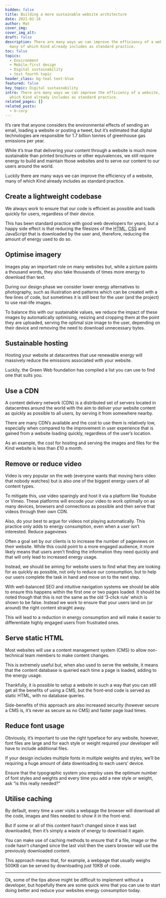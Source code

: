 ```yaml
---
hidden: false
title: Building a more sustainable website architecture
date: 2021-02-16
author: Mat
cover_img:
cover_img_alt:
draft: false
description: There are many ways we can improve the efficiency of a website,
  many of which Kind already includes as standard practice.
toc: false
topics:
  - Environment
  - Mobile-first design
  - Digital sustainability
  - test fourth topic
header_class: bg-teal text-blue
featured: false
key_topic: Digital sustainability
intro: There are many ways we can improve the efficiency of a website, many of
  which Kind already includes as standard practice.
related_pages: []
related_posts:
  - b-corp
---
```


It’s rare that anyone considers the environmental effects of sending an email, loading a website or posting a tweet, but it’s estimated that digital technologies are responsible for 1.7 billion tonnes of greenhouse gas emissions per year.

While it’s true that delivering your content through a website is much more sustainable than printed brochures or other equivalences, we still require energy to build and maintain those websites and to serve our content to our users around the world.

Luckily there are many ways we can improve the efficiency of a website, many of which Kind already includes as standard practice.

## Create a lightweight codebase

We always work to ensure that our code is efficient as possible and loads quickly for users, regardless of their device.

This has been standard practice with good web developers for years, but a happy side effect is that reducing the filesizes of the <abbr class="smcp" title="Hyper Text Markup Language">HTML</abbr>, <abbr class="smcp" title="Cascading Style Sheets">CSS</abbr> and JavaScript that is downloaded by the user and, therefore, reducing the amount of energy used to do so.

## Optimise imagery

Images play an important role on many websites but, while a picture paints a thousand words, they also take thousands of times more energy to download than text.

During our design phase we consider lower energy alternatives to photography, such as illustration and patterns which can be created with a few lines of code, but sometimes it is still best for the user (and the project) to use real-life images.

To balance this with our sustainable values, we reduce the impact of these images by automatically optimising, resizing and cropping them at the point they are uploaded, serving the optimal size image to the user, depending on their device and removing the need to download unnecessary bytes.

## Sustainable hosting

Hosting your website at datacentres that use renewable energy will massively reduce the emissions associated with your website.

Luckily, the Green Web foundation has compiled a list you can use to find one that suits you.

## Use a CDN

A content delivery network (<span class="smcp">CDN</span>) is a distributed set of servers located in datacentres around the world with the aim to deliver your website content as quickly as possible to all users, by serving it from somewhere nearby.

There are many <span class="smcp">CDN</span>’s available and the cost to use them is relatively low, especially when compared to the improvement in user experience that is gained from a website loading quickly, regardless of the user’s location.

As an example, the cost for hosting and serving the images and files for the Kind website is less than £10 a month.

## Remove or reduce video

Video is very popular on the web (everyone wants that moving hero video that nobody watches) but is also one of the biggest energy users of all content types.

To mitigate this, use video sparingly and host it via a platform like Youtube or Vimeo. These platforms will encode your video to work optimally on as many devices, browsers and connections as possible and then serve that videos through their own CDN.

Also, do your best to argue for videos not playing automatically. This practice only adds to energy consumption, even when a user isn’t interested.
Reduce pageviews

Often a goal set by our clients is to increase the number of pageviews on their website. While this could point to a more engaged audience, it more likely means that users aren’t finding the information they need quickly and that will only lead to increased energy usage.

Instead, we should be aiming for website users to find what they are looking for as quickly as possible, not only to reduce our consumption, but to help our users complete the task in hand and move on to the next step.

With well-balanced SEO and intuitive navigation systems we should be able to ensure this happens within the first one or two pages loaded. It should be noted though that this is not the same as the old ​‘3‑click rule’ which is shown to be false. Instead we work to ensure that your users land on (or around) the right content straight away.

This will lead to a reduction in energy consumption and will make it easier to differentiate highly engaged users from frustrated ones.

## Serve static HTML

Most websites will use a content management system (<span class="smcp">CMS</span>) to allow non-technical team members to make content changes.

This is extremely useful but, when also used to serve the website, it means that the content database is queried each time a page is loaded, adding to the energy usage.

Thankfully, it is possible to setup a website in such a way that you can still get all the benefits of using a CMS, but the front-end code is served as static HTML, with no database queries.

Side-benefits of this approach are also increased security (however secure a CMS is, it’s never as secure as no CMS) and faster page load times.

## Reduce font usage

Obviously, it’s important to use the right typeface for any website, however, font files are large and for each style or weight required your developer will have to include additional files.

If your design includes multiple fonts in multiple weights and styles, we’ll be requiring a huge amount of data downloading to each users’ device.

Ensure that the typographic system you employ uses the optimum number of font styles and weights and every time you add a new style or weight, ask ​“is this really needed?”

## Utilise caching

By default, every time a user visits a webpage the browser will download all the code, images and files needed to show it in the front-end.

But if some or all of this content hasn’t changed since it was last downloaded, then it’s simply a waste of energy to download it again.

You can make use of caching methods to ensure that if a file, image or the code hasn’t changed since the last visit then the users browser will use the previously downloaded content.

This approach means that, for example, a webpage that usually weighs 500KB can be served by downloading just 10<span class="smcp">KB</span> of code.

<hr>

Ok, some of the tips above might be difficult to implement without a developer, but hopefully there are some quick wins that you can use to start doing better and reduce your websites energy consumption today.
